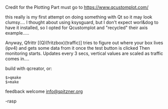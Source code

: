 Credit for the Plotting Part must go to https://www.qcustomplot.com/


this really is my first attempt on doing something with Qt so it may look clumsy....
I thought about using ksysguard, but I don't expect worl&dog to have it installed, so I opted for Qcustomplot and "recycled"
their axis example.....

Anyway, Qfrittr [(Q)(fritzbox)(traffic)] tries to figure out where your box lives (ipv4) and gets some data from it once the test button is clicked 
Then monitoring starts.
Updates every 3 secs, vertical values are scaled as traffic comes in....

build with qcreator, or:
``` 
$>qmake
$>make
```

feedback welcome info@spitzner.org

   -rasp
